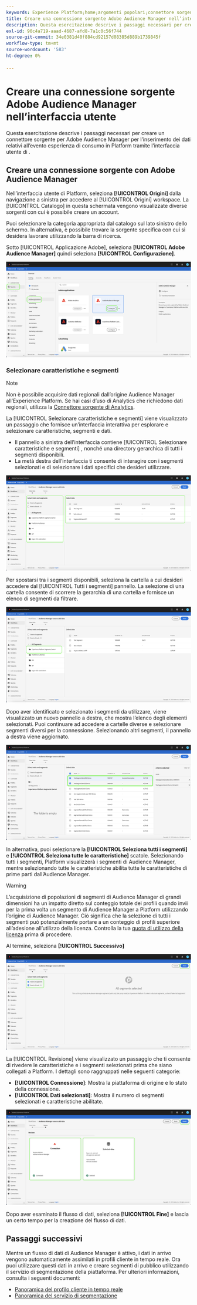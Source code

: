 ```yaml
---
keywords: Experience Platform;home;argomenti popolari;connettore sorgente di Audience Manager;Audience Manager;connettore di audience manager
title: Creare una connessione sorgente Adobe Audience Manager nell’interfaccia utente
description: Questa esercitazione descrive i passaggi necessari per creare una connessione sorgente per Adobe Audience Manager che consenta di inserire i dati relativi all’evento esperienza di consumo in Platform utilizzando l’interfaccia utente di .
exl-id: 90c4a719-aaad-4687-afd8-7a1c0c56f744
source-git-commit: 34e0381d40f884cd92157d08385d889b1739845f
workflow-type: tm+mt
source-wordcount: '583'
ht-degree: 0%

---
```


# Creare una connessione sorgente Adobe Audience Manager nell’interfaccia utente

Questa esercitazione descrive i passaggi necessari per creare un connettore sorgente per Adobe Audience Manager per l’inserimento dei dati relativi all’evento esperienza di consumo in Platform tramite l’interfaccia utente di .

## Creare una connessione sorgente con Adobe Audience Manager

Nell’interfaccia utente di Platform, seleziona **[!UICONTROL Origini]** dalla navigazione a sinistra per accedere al [!UICONTROL Origini] workspace. La [!UICONTROL Catalogo] in questa schermata vengono visualizzate diverse sorgenti con cui è possibile creare un account.

Puoi selezionare la categoria appropriata dal catalogo sul lato sinistro dello schermo. In alternativa, è possibile trovare la sorgente specifica con cui si desidera lavorare utilizzando la barra di ricerca.

Sotto [!UICONTROL Applicazione Adobe], seleziona **[!UICONTROL Adobe Audience Manager]** quindi seleziona **[!UICONTROL Configurazione]**.

![catalogo](../../../../images/tutorials/create/aam/catalog.png)

### Selezionare caratteristiche e segmenti

>[!NOTE]
>
>Non è possibile acquisire dati regionali dall’origine Audience Manager all’Experience Platform. Se hai casi d’uso di Analytics che richiedono dati regionali, utilizza la [Connettore sorgente di Analytics](../adobe-applications/analytics.md).

La [!UICONTROL Selezionare caratteristiche e segmenti] viene visualizzato un passaggio che fornisce un’interfaccia interattiva per esplorare e selezionare caratteristiche, segmenti e dati.

* Il pannello a sinistra dell’interfaccia contiene [!UICONTROL Selezionare caratteristiche e segmenti] , nonché una directory gerarchica di tutti i segmenti disponibili.
* La metà destra dell’interfaccia ti consente di interagire con i segmenti selezionati e di selezionare i dati specifici che desideri utilizzare.

![add-data](../../../../images/tutorials/create/aam/add-data.png)

Per spostarsi tra i segmenti disponibili, seleziona la cartella a cui desideri accedere dal [!UICONTROL Tutti i segmenti] pannello. La selezione di una cartella consente di scorrere la gerarchia di una cartella e fornisce un elenco di segmenti da filtrare.

![cartella dei segmenti](../../../../images/tutorials/create/aam/segment-folder.png)

Dopo aver identificato e selezionato i segmenti da utilizzare, viene visualizzato un nuovo pannello a destra, che mostra l’elenco degli elementi selezionati. Puoi continuare ad accedere a cartelle diverse e selezionare segmenti diversi per la connessione. Selezionando altri segmenti, il pannello a destra viene aggiornato.

![select-data](../../../../images/tutorials/create/aam/select-data.png)

In alternativa, puoi selezionare la **[!UICONTROL Seleziona tutti i segmenti]** e **[!UICONTROL Seleziona tutte le caratteristiche]** scatole. Selezionando tutti i segmenti, Platform visualizzerà i segmenti di Audience Manager, mentre selezionando tutte le caratteristiche abilita tutte le caratteristiche di prime parti dall’Audience Manager.

>[!WARNING]
>
>L’acquisizione di popolazioni di segmenti di Audience Manager di grandi dimensioni ha un impatto diretto sul conteggio totale dei profili quando invii per la prima volta un segmento di Audience Manager a Platform utilizzando l’origine di Audience Manager. Ciò significa che la selezione di tutti i segmenti può potenzialmente portare a un conteggio di profili superiore all’adesione all’utilizzo della licenza. Controlla la tua [quota di utilizzo della licenza](../../../../../dashboards/guides/license-usage.md) prima di procedere.

Al termine, seleziona **[!UICONTROL Successivo]**

![tutti i segmenti](../../../../images/tutorials/create/aam/all-segments.png)

La [!UICONTROL Revisione] viene visualizzato un passaggio che ti consente di rivedere le caratteristiche e i segmenti selezionati prima che siano collegati a Platform. I dettagli sono raggruppati nelle seguenti categorie:

* **[!UICONTROL Connessione]**: Mostra la piattaforma di origine e lo stato della connessione.
* **[!UICONTROL Dati selezionati]**: Mostra il numero di segmenti selezionati e caratteristiche abilitate.

![revisione](../../../../images/tutorials/create/aam/review.png)

Dopo aver esaminato il flusso di dati, seleziona **[!UICONTROL Fine]** e lascia un certo tempo per la creazione del flusso di dati.

## Passaggi successivi

Mentre un flusso di dati di Audience Manager è attivo, i dati in arrivo vengono automaticamente assimilati in profili cliente in tempo reale. Ora puoi utilizzare questi dati in arrivo e creare segmenti di pubblico utilizzando il servizio di segmentazione della piattaforma. Per ulteriori informazioni, consulta i seguenti documenti:

* [Panoramica del profilo cliente in tempo reale](../../../../../profile/home.md)
* [Panoramica del servizio di segmentazione](../../../../../segmentation/home.md)
